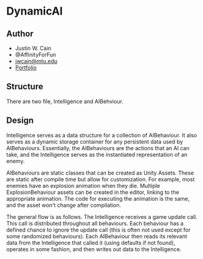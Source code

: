 # DynamicAI

## Author
- Justin W. Cain 
- @AffinityForFun
- jwcain@mtu.edu
- [Portfolio](https://jwcain.github.io/Portfolio/)
  
## Structure
There are two file, Intelligence and AIBehviour.
	
## Design
Intelligence serves as a data structure for a collection of AIBehaviour. It also serves as a dynamic storage container for any persistent data used by AIBehaviours. Essentially, the AIBehaviours are the actions that an AI can take, and the Intelligence serves as the instantiated representation of an enemy.
	
AIBehaviours are static classes that can be created as Unity Assets. These are static after compile time but allow for customization. For example, most enemies have an explosion animation when they die. Multiple ExplosionBehaviour assets can be created in the editor, linking to the appropriate animation. The code for executing the animation is the same, and the asset won't change after compilation.
	
The general flow is as follows. The Intelligence receives a game update call. This call is distributed throughout all behaviours. Each behaviour has a defined chance to ignore the update call (this is often not used except for some randomized behaviours). Each AIBehaviour then reads its relevant data from the Intelligence that called it (using defaults if not found), operates in some fashion, and then writes out data to the Intelligence.
